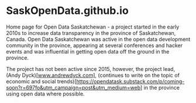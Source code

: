 # SaskOpenData.github.io

Home page for Open Data Saskatchewan - a project started in the early 2010s to increase data transparency in the province of Saskatchewan, Canada. Open Data Saskatchewan was active in the open data development community in the province, appearing at several conferences and hacker events and was influential in getting open data off the ground in the province.

The project has not been active since 2015, however, the project lead, (Andy Dyck)[www.andrewdyck.com], (continues to write on the topic of economic and social trends)[https://opendatask.substack.com/p/coming-soon?r=697fo&utm_campaign=post&utm_medium=web] in the province using open data where possible.

